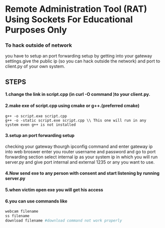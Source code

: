 # Remote Administration Tool (RAT) Using Sockets For Educational Purposes Only

### To hack outside of network 

you have to setup an port forwarding setup by getting into your gateway settings.give the public ip (so you can hack outside the network) and port to client.py of your own system.

## STEPS

#### 1.change the link in script.cpp (in curl -O command )to your client.py.

#### 2.make exe of script.cpp using cmake or g++.(preferred cmake)
```
g++ -o script.exe script.cpp
g++ -o -static script.exe script.cpp \\ This one will run in any system even g++ is not installed
```

#### 3.setup an port forwarding setup 
checking your gateway thourgh ipconfig command and enter gateway ip into web broswer enter you router username and password and go to port forwarding 
section select internal ip as your system ip in which you will run server.py and give port internal and external 1235 or any you want to use.

#### 4.Now send exe to any person with consent and start listening by running server.py

#### 5.when victim open exe you will get his access

#### 6.you can use commands like 
```python
webcam filename
ss filename
download filename #download command not work properly
```
